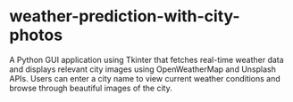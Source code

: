 # weather-prediction-with-city-photos
A Python GUI application using Tkinter that fetches real-time weather data and displays relevant city images using OpenWeatherMap and Unsplash APIs. Users can enter a city name to view current weather conditions and browse through beautiful images of the city.
